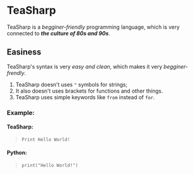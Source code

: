 # TeaSharp
TeaSharp is a *begginer-friendly* programming language, which is very connected to ***the culture of 80s and 90s***.
## Easiness
TeaSharp's syntax is very *easy and clean*, which makes it very *begginer-frendly*.
1. TeaSharp doesn't uses `"` symbols for strings;
2. It also doesn't uses brackets for functions and other things.
3. TeaSharp uses simple keywords like `from` instead of `for`.
### Example:
#### TeaSharp:
> `Print Hello World!`
#### Python:
> `print("Hello World!")`
